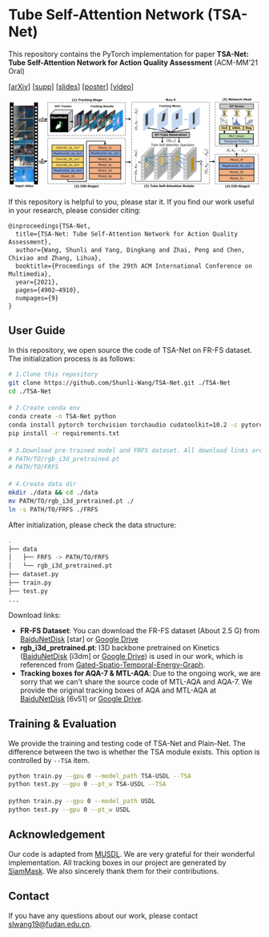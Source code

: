 # Tube Self-Attention Network (TSA-Net)
This repository contains the PyTorch implementation for paper __TSA-Net: Tube Self-Attention Network for Action Quality Assessment__ (ACM-MM'21 Oral) 

\[[arXiv](https://arxiv.org/abs/2201.03746)\]
\[[supp](https://drive.google.com/file/d/1JeAgMqOwnoxStbmAd6sQLg9SCrrSxRkZ/view?usp=sharing)\]
\[[slides](https://drive.google.com/file/d/1l5mgKpINXCwxKR5jwgjCtNlFC2tsbRZ_/view?usp=sharing)\]
\[[poster](https://drive.google.com/file/d/1DVWinfSI4OQwHwXpDTqOk4cWR7Pa5g7n/view?usp=sharing)\]
\[[video](https://youtu.be/WdAVw1r-fno)\]

<img src="https://github.com/Shunli-Wang/TSA-Net/blob/main/fig/TSA-Net.jpg"/>

If this repository is helpful to you, please star it. If you find our work useful in your research, please consider citing:
```
@inproceedings{TSA-Net,
  title={TSA-Net: Tube Self-Attention Network for Action Quality Assessment},
  author={Wang, Shunli and Yang, Dingkang and Zhai, Peng and Chen, Chixiao and Zhang, Lihua},
  booktitle={Proceedings of the 29th ACM International Conference on Multimedia},
  year={2021},
  pages={4902–4910},
  numpages={9}
}
```

## User Guide
In this repository, we open source the code of TSA-Net on FR-FS dataset. The initialization process is as follows:
```bash
# 1.Clone this repository
git clone https://github.com/Shunli-Wang/TSA-Net.git ./TSA-Net
cd ./TSA-Net

# 2.Create conda env
conda create -n TSA-Net python
conda install pytorch torchvision torchaudio cudatoolkit=10.2 -c pytorch
pip install -r requirements.txt

# 3.Download pre-trained model and FRFS dataset. All download links are listed as follow.
# PATH/TO/rgb_i3d_pretrained.pt 
# PATH/TO/FRFS 

# 4.Create data dir
mkdir ./data && cd ./data
mv PATH/TO/rgb_i3d_pretrained.pt ./
ln -s PATH/TO/FRFS ./FRFS
```
After initialization, please check the data structure:
```bash
.
├── data
│   ├── FRFS -> PATH/TO/FRFS
│   └── rgb_i3d_pretrained.pt
├── dataset.py
├── train.py
├── test.py
...
```
Download links:
- __FR-FS Dataset__: You can download the FR-FS dataset (About 2.5 G) from [BaiduNetDisk](https://pan.baidu.com/s/1Nkl6FlM2PcvbofegNjCIGA) \[star\] or [Google Drive](https://drive.google.com/file/d/1wmMUtMx5eqOFMa8vtM_pA6S9Psxwq3_l/view?usp=sharing)
- __rgb_i3d_pretrained.pt__: I3D backbone pretrained on Kinetics ([BaiduNetDisk](https://pan.baidu.com/s/1L1MqzlTDFtbOKLYm1b1GpQ ) \[i3dm\] or [Google Drive](https://drive.google.com/file/d/1M_4hN-beZpa-eiYCvIE7hsORjF18LEYU)) is used in our work, which is referenced from [Gated-Spatio-Temporal-Energy-Graph](https://github.com/yaohungt/Gated-Spatio-Temporal-Energy-Graph).
- __Tracking boxes for AQA-7 & MTL-AQA__: Due to the ongoing work, we are sorry that we can't share the source code of MTL-AQA and AQA-7. We provide the original tracking boxes of AQA and MTL-AQA at [BaiduNetDisk](https://pan.baidu.com/s/17dp0BgrlggS0z0qEzRjeUg) [6v51] or [Google Drive](https://drive.google.com/file/d/1owqR9kpjBCuEAQHahXhYWmE0-0MXCfQX/view?usp=sharing).

## Training & Evaluation
We provide the training and testing code of TSA-Net and Plain-Net. The difference between the two is whether the TSA module exists. This option is controlled by ```--TSA``` item.
```bash
python train.py --gpu 0 --model_path TSA-USDL --TSA
python test.py --gpu 0 --pt_w TSA-USDL --TSA

python train.py --gpu 0 --model_path USDL
python test.py --gpu 0 --pt_w USDL 
```

## Acknowledgement
Our code is adapted from [MUSDL](https://github.com/nzl-thu/MUSDL). We are very grateful for their wonderful implementation. All tracking boxes in our project are generated by [SiamMask](https://github.com/foolwood/SiamMask). We also sincerely thank them for their contributions.

## Contact
If you have any questions about our work, please contact <slwang19@fudan.edu.cn>.

